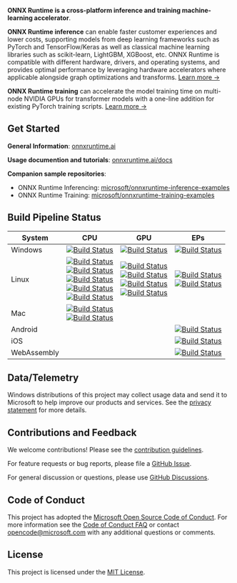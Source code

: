 **ONNX Runtime is a cross-platform inference and training machine-learning accelerator**.

**ONNX Runtime inference** can enable faster customer experiences and lower costs, supporting models from deep learning frameworks such as PyTorch and TensorFlow/Keras as well as classical machine learning libraries such as scikit-learn, LightGBM, XGBoost, etc. ONNX Runtime is compatible with different hardware, drivers, and operating systems, and provides optimal performance by leveraging hardware accelerators where applicable alongside graph optimizations and transforms. [Learn more &rarr;](https://www.onnxruntime.ai/docs/#onnx-runtime-for-inferencing)

**ONNX Runtime training** can accelerate the model training time on multi-node NVIDIA GPUs for transformer models with a one-line addition for existing PyTorch training scripts. [Learn more &rarr;](https://www.onnxruntime.ai/docs/#onnx-runtime-for-training)


## Get Started

**General Information**: [onnxruntime.ai](https://onnxruntime.ai)

**Usage documention and tutorials**: [onnxruntime.ai/docs](https://onnxruntime.ai/docs)

**Companion sample repositories**: 
- ONNX Runtime Inferencing: [microsoft/onnxruntime-inference-examples](https://github.com/microsoft/onnxruntime-inference-examples)
- ONNX Runtime Training: [microsoft/onnxruntime-training-examples](https://github.com/microsoft/onnxruntime-training-examples)


## Build Pipeline Status
|System|CPU|GPU|EPs|
|---|---|---|---|
|Windows|[![Build Status](https://dev.azure.com/onnxruntime/onnxruntime/_apis/build/status/Windows%20CPU%20CI%20Pipeline?label=Windows+CPU)](https://dev.azure.com/onnxruntime/onnxruntime/_build/latest?definitionId=9)|[![Build Status](https://dev.azure.com/onnxruntime/onnxruntime/_apis/build/status/Windows%20GPU%20CI%20Pipeline?label=Windows+GPU)](https://dev.azure.com/onnxruntime/onnxruntime/_build/latest?definitionId=10)|[![Build Status](https://dev.azure.com/onnxruntime/onnxruntime/_apis/build/status/Windows%20GPU%20TensorRT%20CI%20Pipeline?label=Windows+GPU+TensorRT)](https://dev.azure.com/onnxruntime/onnxruntime/_build/latest?definitionId=47)|
|Linux|[![Build Status](https://dev.azure.com/onnxruntime/onnxruntime/_apis/build/status/Linux%20CPU%20CI%20Pipeline?label=Linux+CPU)](https://dev.azure.com/onnxruntime/onnxruntime/_build/latest?definitionId=11)<br>[![Build Status](https://dev.azure.com/onnxruntime/onnxruntime/_apis/build/status/Linux%20CPU%20Minimal%20Build%20E2E%20CI%20Pipeline?label=Linux+CPU+Minimal+Build)](https://dev.azure.com/onnxruntime/onnxruntime/_build/latest?definitionId=64)<br>[![Build Status](https://dev.azure.com/onnxruntime/onnxruntime/_apis/build/status/Linux%20CPU%20x64%20NoContribops%20CI%20Pipeline?label=Linux+CPU+x64+No+Contrib+Ops)](https://dev.azure.com/onnxruntime/onnxruntime/_build/latest?definitionId=110)<br>[![Build Status](https://dev.azure.com/onnxruntime/onnxruntime/_apis/build/status/centos7_cpu?label=Linux+CentOS7)](https://dev.azure.com/onnxruntime/onnxruntime/_build/latest?definitionId=78)<br>[![Build Status](https://dev.azure.com/onnxruntime/onnxruntime/_apis/build/status/orttraining-linux-ci-pipeline?label=Linux+CPU+Training)](https://dev.azure.com/onnxruntime/onnxruntime/_build/latest?definitionId=86)|[![Build Status](https://dev.azure.com/onnxruntime/onnxruntime/_apis/build/status/Linux%20GPU%20CI%20Pipeline?label=Linux+GPU)](https://dev.azure.com/onnxruntime/onnxruntime/_build/latest?definitionId=12)<br>[![Build Status](https://dev.azure.com/onnxruntime/onnxruntime/_apis/build/status/Linux%20GPU%20TensorRT%20CI%20Pipeline?label=Linux+GPU+TensorRT)](https://dev.azure.com/onnxruntime/onnxruntime/_build/latest?definitionId=45)<br>[![Build Status](https://dev.azure.com/onnxruntime/onnxruntime/_apis/build/status/orttraining-distributed?label=Distributed+Training)](https://dev.azure.com/onnxruntime/onnxruntime/_build/latest?definitionId=140)<br>[![Build Status](https://dev.azure.com/onnxruntime/onnxruntime/_apis/build/status/orttraining-linux-gpu-ci-pipeline?label=Linux+GPU+Training)](https://dev.azure.com/onnxruntime/onnxruntime/_build/latest?definitionId=84)|[![Build Status](https://dev.azure.com/onnxruntime/onnxruntime/_apis/build/status/Linux%20NUPHAR%20CI%20Pipeline?label=Linux+NUPHAR)](https://dev.azure.com/onnxruntime/onnxruntime/_build/latest?definitionId=110)<br>[![Build Status](https://dev.azure.com/onnxruntime/onnxruntime/_apis/build/status/Linux%20OpenVINO%20CI%20Pipeline?label=Linux+OpenVINO)](https://dev.azure.com/onnxruntime/onnxruntime/_build/latest?definitionId=55)|
|Mac|[![Build Status](https://dev.azure.com/onnxruntime/onnxruntime/_apis/build/status/MacOS%20CI%20Pipeline?label=MacOS+CPU)](https://dev.azure.com/onnxruntime/onnxruntime/_build/latest?definitionId=13)<br>[![Build Status](https://dev.azure.com/onnxruntime/onnxruntime/_apis/build/status/MacOS%20NoContribops%20CI%20Pipeline?label=MacOS+NoContribops)](https://dev.azure.com/onnxruntime/onnxruntime/_build/latest?definitionId=65)|||
|Android|||[![Build Status](https://dev.azure.com/onnxruntime/onnxruntime/_apis/build/status/Android%20CI%20Pipeline?label=Android)](https://dev.azure.com/onnxruntime/onnxruntime/_build/latest?definitionId=53)|
|iOS|||[![Build Status](https://dev.azure.com/onnxruntime/onnxruntime/_apis/build/status/iOS%20CI%20Pipeline?label=iOS)](https://dev.azure.com/onnxruntime/onnxruntime/_build/latest?definitionId=134)|
|WebAssembly|||[![Build Status](https://dev.azure.com/onnxruntime/onnxruntime/_apis/build/status/Windows%20WebAssembly%20CI%20Pipeline?label=WASM)](https://dev.azure.com/onnxruntime/onnxruntime/_build/latest?definitionId=161)|


## Data/Telemetry

Windows distributions of this project may collect usage data and send it to Microsoft to help improve our products and services. See the [privacy statement](docs/Privacy.md) for more details.

## Contributions and Feedback

We welcome contributions! Please see the [contribution guidelines](CONTRIBUTING.md).

For feature requests or bug reports, please file a [GitHub Issue](https://github.com/Microsoft/onnxruntime/issues).

For general discussion or questions, please use [GitHub Discussions](https://github.com/microsoft/onnxruntime/discussions).

## Code of Conduct

This project has adopted the [Microsoft Open Source Code of Conduct](https://opensource.microsoft.com/codeofconduct/).
For more information see the [Code of Conduct FAQ](https://opensource.microsoft.com/codeofconduct/faq/)
or contact [opencode@microsoft.com](mailto:opencode@microsoft.com) with any additional questions or comments.

## License

This project is licensed under the [MIT License](LICENSE).
